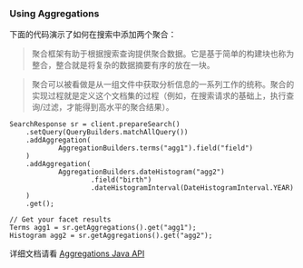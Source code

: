 
### Using Aggregations

下面的代码演示了如何在搜索中添加两个聚合：

> 聚合框架有助于根据搜索查询提供聚合数据。它是基于简单的构建块也称为整合，整合就是将复杂的数据摘要有序的放在一块。      
 
> 聚合可以被看做是从一组文件中获取分析信息的一系列工作的统称。聚合的实现过程就是定义这个文档集的过程（例如，在搜索请求的基础上，执行查询/过滤，才能得到高水平的聚合结果）。  

```
SearchResponse sr = client.prepareSearch()
    .setQuery(QueryBuilders.matchAllQuery())
    .addAggregation(
            AggregationBuilders.terms("agg1").field("field")
    )
    .addAggregation(
            AggregationBuilders.dateHistogram("agg2")
                    .field("birth")
                    .dateHistogramInterval(DateHistogramInterval.YEAR)
    )
    .get();

// Get your facet results
Terms agg1 = sr.getAggregations().get("agg1");
Histogram agg2 = sr.getAggregations().get("agg2");
```

详细文档请看 [Aggregations Java API](https://www.elastic.co/guide/en/elasticsearch/client/java-api/current/java-aggs.html)
